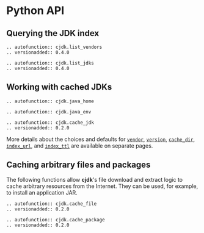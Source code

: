 <!--
This file is part of cjdk.
Copyright 2022 Board of Regents of the University of Wisconsin System
SPDX-License-Identifier: MIT
--->

# Python API

## Querying the JDK index

```{eval-rst}
.. autofunction:: cjdk.list_vendors
.. versionadded:: 0.4.0
```

```{eval-rst}
.. autofunction:: cjdk.list_jdks
.. versionadded:: 0.4.0
```

## Working with cached JDKs

```{eval-rst}
.. autofunction:: cjdk.java_home
```

```{eval-rst}
.. autofunction:: cjdk.java_env
```

```{eval-rst}
.. autofunction:: cjdk.cache_jdk
.. versionadded:: 0.2.0
```

More details about the choices and defaults for [`vendor`](./vendors.md),
[`version`](./versions.md), [`cache_dir`](./cachedir.md),
[`index_url`](./jdk-index.md), and [`index_ttl`](./jdk-index.md) are available
on separate pages.

## Caching arbitrary files and packages

The following functions allow **cjdk**'s file download and extract logic to
cache arbitrary resources from the Internet. They can be used, for example, to
install an application JAR.

```{eval-rst}
.. autofunction:: cjdk.cache_file
.. versionadded:: 0.2.0
```

```{eval-rst}
.. autofunction:: cjdk.cache_package
.. versionadded:: 0.2.0
```
